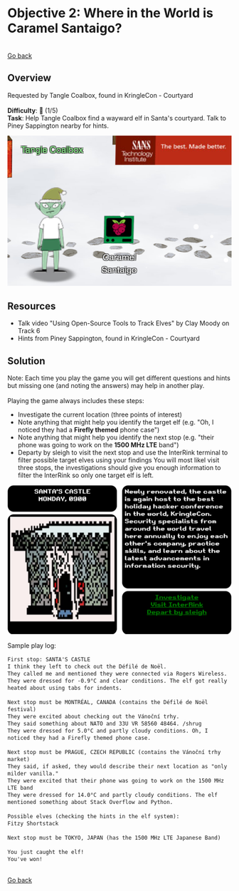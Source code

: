 # Objective 2: Where in the World is Caramel Santaigo? 

<br>[Go back](Objectives.md)

## Overview
Requested by Tangle Coalbox, found in KringleCon - Courtyard  
<br>
**Difficulty**: :christmas_tree: (1/5)  
**Task**: Help Tangle Coalbox find a wayward elf in Santa's courtyard. Talk to Piney Sappington nearby for hints.  

![Tangle Coalbox](/Tangle_Coalbox.png)

## Resources
* Talk video "Using Open-Source Tools to Track Elves" by Clay Moody on Track 6
* Hints from Piney Sappington, found in KringleCon - Courtyard

## Solution

Note: Each time you play the game you will get different questions and hints but missing one (and noting the answers) may help in another play.  
<br>
Playing the game always includes these steps:
* Investigate the current location (three points of interest)
* Note anything that might help you identify the target elf (e.g. "Oh, I noticed they had a **Firefly themed** phone case")
* Note anything that might help you identify the next stop (e.g. "their phone was going to work on the **1500 MHz LTE** band")
* Departy by sleigh to visit the next stop and use the InterRink terminal to filter possible target elves using your findings
You will most likel visit three stops, the investigations should give you enough information to filter the InterRink so only one target elf is left.  

![Challenge 2 Screen](/Challenge_02_screen.png)

Sample play log:

```
First stop: SANTA'S CASTLE
I think they left to check out the Défilé de Noël.
They called me and mentioned they were connected via Rogers Wireless.
They were dressed for -0.9°C and clear conditions. The elf got really heated about using tabs for indents.

Next stop must be MONTRÉAL, CANADA (contains the Défilé de Noël festival)
They were excited about checking out the Vánoční trhy.
They said something about NATO and 33U VR 58560 48464. /shrug
They were dressed for 5.0°C and partly cloudy conditions. Oh, I noticed they had a Firefly themed phone case.

Next stop must be PRAGUE, CZECH REPUBLIC (contains the Vánoční trhy market)
They said, if asked, they would describe their next location as "only milder vanilla."
They were excited that their phone was going to work on the 1500 MHz LTE band
They were dressed for 14.0°C and partly cloudy conditions. The elf mentioned something about Stack Overflow and Python.

Possible elves (checking the hints in the elf system):
Fitzy Shortstack

Next stop must be TOKYO, JAPAN (has the 1500 MHz LTE Japanese Band)

You just caught the elf!
You've won!
```

<br>[Go back](Objectives.md)
